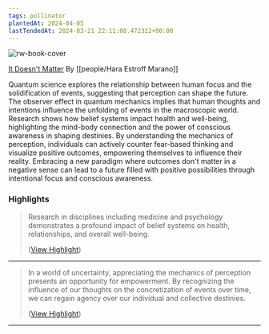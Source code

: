 ```yaml
---
tags: pollinator
plantedAt: 2024-04-05
lastTendedAt: 2024-03-21 22:11:08.472312+00:00
---
```

![rw-book-cover](https://cdn2.psychologytoday.com/assets/styles/manual_crop_1_91_1_1528x800/public/teaser_image/blog_entry/2024-03/head-4372150_1280.jpg?itok=zivsnHA8)

[It Doesn't Matter](https://www.psychologytoday.com/us/blog/where-physics-meets-psychology/202403/it-doesnt-matter)
By [[people/Hara Estroff Marano]]

Quantum science explores the relationship between human focus and the solidification of events, suggesting that perception can shape the future. The observer effect in quantum mechanics implies that human thoughts and intentions influence the unfolding of events in the macroscopic world. Research shows how belief systems impact health and well-being, highlighting the mind-body connection and the power of conscious awareness in shaping destinies. By understanding the mechanics of perception, individuals can actively counter fear-based thinking and visualize positive outcomes, empowering themselves to influence their reality. Embracing a new paradigm where outcomes don't matter in a negative sense can lead to a future filled with positive possibilities through intentional focus and conscious awareness.

### Highlights
> Research in disciplines including medicine and psychology demonstrates a profound impact of belief systems on health, relationships, and overall well-being.
> 
>  ([View Highlight](https://read.readwise.io/read/01hshgv556jpxhqk62s6tb1mnn))


---

> In a world of uncertainty, appreciating the mechanics of perception presents an opportunity for empowerment. By recognizing the influence of our thoughts on the concretization of events over time, we can regain agency over our individual and collective destinies.
> 
>  ([View Highlight](https://read.readwise.io/read/01hshh2prj3te4d8z7pm7113eh))


---

